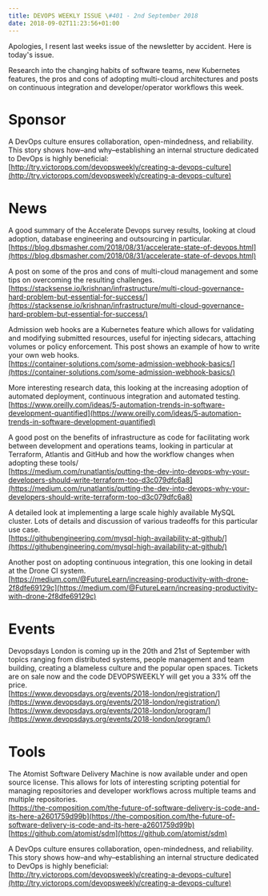 ```yaml
---
title: DEVOPS WEEKLY ISSUE \#401 - 2nd September 2018 
date: 2018-09-02T11:23:56+01:00
---
```


Apologies, I resent last weeks issue of the newsletter by accident. Here is today's issue.

Research into the changing habits of software teams, new Kubernetes features, the pros and cons of adopting multi-cloud architectures and posts on continuous integration and developer/operator workflows this week.


Sponsor
======

A DevOps culture ensures collaboration, open-mindedness, and reliability. This story shows how–and why–establishing an internal structure dedicated to DevOps is highly beneficial:
<br>[http://try.victorops.com/devopsweekly/creating-a-devops-culture](http://try.victorops.com/devopsweekly/creating-a-devops-culture)


News
====

A good summary of the Accelerate Devops survey results, looking at cloud adoption, database engineering and outsourcing in particular.
<br>[https://blog.dbsmasher.com/2018/08/31/accelerate-state-of-devops.html](https://blog.dbsmasher.com/2018/08/31/accelerate-state-of-devops.html)


A post on some of the pros and cons of multi-cloud management and some tips on overcoming the resulting challenges.
<br>[https://stacksense.io/krishnan/infrastructure/multi-cloud-governance-hard-problem-but-essential-for-success/](https://stacksense.io/krishnan/infrastructure/multi-cloud-governance-hard-problem-but-essential-for-success/)


Admission web hooks are a Kubernetes feature which allows for validating and modifying submitted resources, useful for injecting sidecars, attaching volumes or policy enforcement. This post shows an example of how to write your own web hooks.
<br>[https://container-solutions.com/some-admission-webhook-basics/](https://container-solutions.com/some-admission-webhook-basics/)


More interesting research data, this looking at the increasing adoption of automated deployment, continuous integration and automated testing.
<br>[https://www.oreilly.com/ideas/5-automation-trends-in-software-development-quantified](https://www.oreilly.com/ideas/5-automation-trends-in-software-development-quantified)


A good post on the benefits of infrastructure as code for facilitating work between development and operations teams, looking in particular at Terraform, Atlantis and GitHub and how the workflow changes when adopting these tools/
<br>[https://medium.com/runatlantis/putting-the-dev-into-devops-why-your-developers-should-write-terraform-too-d3c079dfc6a8](https://medium.com/runatlantis/putting-the-dev-into-devops-why-your-developers-should-write-terraform-too-d3c079dfc6a8)


A detailed look at implementing a large scale highly available MySQL cluster. Lots of details and discussion of various tradeoffs for this particular use case.
<br>[https://githubengineering.com/mysql-high-availability-at-github/](https://githubengineering.com/mysql-high-availability-at-github/)


Another post on adopting continuous integration, this one looking in detail at the Drone CI system.
<br>[https://medium.com/@FutureLearn/increasing-productivity-with-drone-2f8dfe69129c](https://medium.com/@FutureLearn/increasing-productivity-with-drone-2f8dfe69129c)


Events
======

Devopsdays London is coming up in the 20th and 21st of September with topics ranging from distributed systems, people management and team building, creating a blameless culture and the popular open spaces. Tickets are on sale now and the code DEVOPSWEEKLY  will get you a 33% off the price.
<br>[https://www.devopsdays.org/events/2018-london/registration/](https://www.devopsdays.org/events/2018-london/registration/)
<br>[https://www.devopsdays.org/events/2018-london/program/](https://www.devopsdays.org/events/2018-london/program/)


Tools
====

The Atomist Software Delivery Machine is now available under and open source license. This allows for lots of interesting scripting potential for managing repositories and developer workflows across multiple teams and multiple repositories.
<br>[https://the-composition.com/the-future-of-software-delivery-is-code-and-its-here-a2601759d99b](https://the-composition.com/the-future-of-software-delivery-is-code-and-its-here-a2601759d99b)
<br>[https://github.com/atomist/sdm](https://github.com/atomist/sdm)



A DevOps culture ensures collaboration, open-mindedness, and reliability. This story shows how–and why–establishing an internal structure dedicated to DevOps is highly beneficial:
<br>[http://try.victorops.com/devopsweekly/creating-a-devops-culture](http://try.victorops.com/devopsweekly/creating-a-devops-culture)



